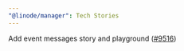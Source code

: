 ```yaml
---
"@linode/manager": Tech Stories
---
```


Add event messages story and playground ([#9516](https://github.com/linode/manager/pull/9516))
